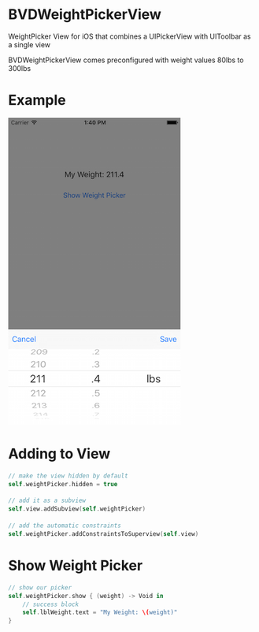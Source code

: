 # BVDWeightPickerView
WeightPicker View for iOS that combines a UIPickerView with UIToolbar as a single view

BVDWeightPickerView comes preconfigured with weight values 80lbs to 300lbs

# Example
<p><img src="Screenshots/Example.png" alt="example">
</p>

# Adding to View
```Swift
// make the view hidden by default
self.weightPicker.hidden = true

// add it as a subview
self.view.addSubview(self.weightPicker)

// add the automatic constraints
self.weightPicker.addConstraintsToSuperview(self.view)
```

# Show Weight Picker
```Swift
// show our picker
self.weightPicker.show { (weight) -> Void in
    // success block
    self.lblWeight.text = "My Weight: \(weight)"
}
```
